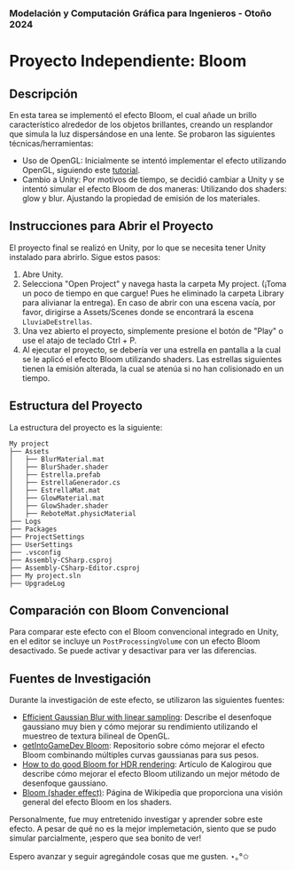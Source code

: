 ### Modelación y Computación Gráfica para Ingenieros - Otoño 2024
# Proyecto Independiente: Bloom

## Descripción
En esta tarea se implementó el efecto Bloom, el cual añade un brillo característico alrededor de los objetos brillantes, creando un resplandor que simula la luz dispersándose en una lente. Se probaron las siguientes técnicas/herramientas:

- Uso de OpenGL: Inicialmente se intentó implementar el efecto utilizando OpenGL, siguiendo este [tutorial](https://learnopengl.com/Advanced-Lighting/Bloom).
- Cambio a Unity: Por motivos de tiempo, se decidió cambiar a Unity y se intentó simular el efecto Bloom de dos maneras:
Utilizando dos shaders: glow y blur.
Ajustando la propiedad de emisión de los materiales.

## Instrucciones para Abrir el Proyecto
El proyecto final se realizó en Unity, por lo que se necesita tener Unity instalado para abrirlo. Sigue estos pasos:

1. Abre Unity.
2. Selecciona "Open Project" y navega hasta la carpeta My project. (¡Toma un poco de tiempo en que cargue! Pues he eliminado la carpeta Library para alivianar la entrega).
En caso de abrir con una escena vacía, por favor, dirigirse a Assets/Scenes donde se encontrará la escena ```LluviaDeEstrellas```.
3. Una vez abierto el proyecto, simplemente presione el botón de "Play" o use el atajo de teclado Ctrl + P. 
4. Al ejecutar el proyecto, se debería ver una estrella en pantalla a la cual se le aplicó el efecto Bloom utilizando shaders. Las estrellas siguientes tienen la emisión alterada, la cual se atenúa si no han colisionado en un tiempo.

## Estructura del Proyecto
La estructura del proyecto es la siguiente:

```
My project
├── Assets
│   ├── BlurMaterial.mat
│   ├── BlurShader.shader
│   ├── Estrella.prefab
│   ├── EstrellaGenerador.cs
│   ├── EstrellaMat.mat
│   ├── GlowMaterial.mat
│   ├── GlowShader.shader
│   ├── ReboteMat.physicMaterial
├── Logs
├── Packages
├── ProjectSettings
├── UserSettings
├── .vsconfig
├── Assembly-CSharp.csproj
├── Assembly-CSharp-Editor.csproj
├── My project.sln
├── UpgradeLog
```

## Comparación con Bloom Convencional
Para comparar este efecto con el Bloom convencional integrado en Unity, en el editor se incluye un ```PostProcessingVolume``` con un efecto Bloom desactivado. Se puede activar y desactivar para ver las diferencias.

## Fuentes de Investigación
Durante la investigación de este efecto, se utilizaron las siguientes fuentes:
- [Efficient Gaussian Blur with linear sampling](https://learnopengl.com/Advanced-Lighting/Bloom): Describe el desenfoque gaussiano muy bien y cómo mejorar su rendimiento utilizando el muestreo de textura bilineal de OpenGL.
- [getIntoGameDev Bloom](https://github.com/amengede/getIntoGameDev/blob/main/pyopengl%202022/14%20-%20Bloom/finished/finished.py): Repositorio sobre cómo mejorar el efecto Bloom combinando múltiples curvas gaussianas para sus pesos.
- [How to do good Bloom for HDR rendering](https://docs.unity3d.com/560/Documentation/Manual/PostProcessing-Bloom.html): Artículo de Kalogirou que describe cómo mejorar el efecto Bloom utilizando un mejor método de desenfoque gaussiano.
- [Bloom (shader effect)](https://en.wikipedia.org/wiki/Bloom_(shader_effect)): Página de Wikipedia que proporciona una visión general del efecto Bloom en los shaders.

Personalmente, fue muy entretenido investigar y aprender sobre este efecto. A pesar de qué no es la mejor implemetación, siento que se pudo simular parcialmente, ¡espero que sea bonito de ver!

 Espero avanzar y seguir agregándole cosas que me gusten. ⋆｡°✩

